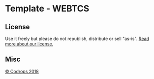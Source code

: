 # Template - WEBTCS

## License

Use it freely but please do not republish, distribute or sell "as-is". [Read more about our license.](http://tympanus.net/codrops/licensing/)

## Misc

[© Codrops 2018](http://www.codrops.com)
